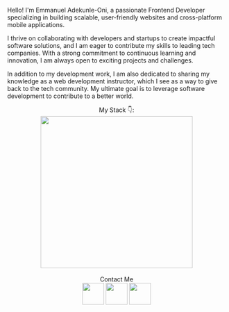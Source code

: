 Hello! I'm Emmanuel Adekunle-Oni, a passionate Frontend Developer specializing in building scalable, user-friendly websites and cross-platform mobile applications.

I thrive on collaborating with developers and startups to create impactful software solutions, and I am eager to contribute my skills to leading tech companies. With a strong commitment to continuous learning and innovation, I am always open to exciting projects and challenges.

In addition to my development work, I am also dedicated to sharing my knowledge as a web development instructor, which I see as a way to give back to the tech community. My ultimate goal is to leverage software development to contribute to a better world.

<div align="center">
  My Stack 👇: <br/> <img width="350" src="https://skillicons.dev/icons?i=react,next,html,css,javascript,typescript,tailwind,vercel,github,vscode,vite,netlify"/>
</div>
<br/>
<div align="center">
Contact Me <br/>
<a href="mailto:emmanueloni45@gmail.com"><img width="50" src="https://skillicons.dev/icons?i=gmail"></a> 
<a href="https://twitter.com/dev_emmy_99"><img width="50" src="https://skillicons.dev/icons?i=twitter"></a>
<a href="https://linkedin.com/in/emmanueloni"><img width="50" src="https://skillicons.dev/icons?i=linkedin"></a>
</div>
